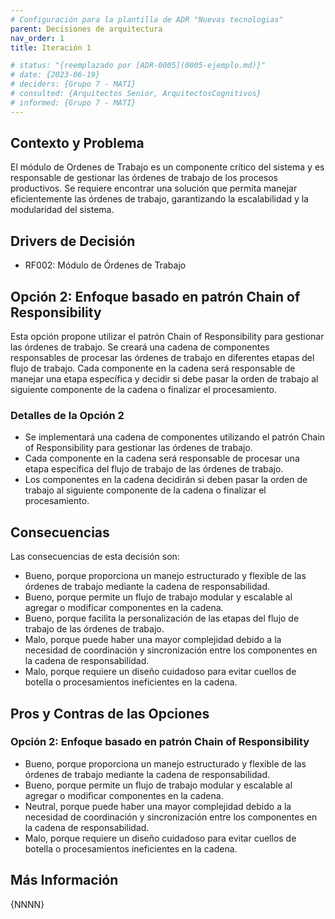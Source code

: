 ```yaml
---
# Configuración para la plantilla de ADR "Nuevas tecnologias"
parent: Decisiones de arquitectura
nav_order: 1
title: Iteración 1

# status: "{reemplazado por [ADR-0005](0005-ejemplo.md)}"
# date: {2023-06-19}
# deciders: {Grupo 7 - MATI}
# consulted: {Arquitectos Senior, ArquitectosCognitivos}
# informed: {Grupo 7 - MATI}
---
```

## Contexto y Problema

El módulo de Ordenes de Trabajo es un componente crítico del sistema y es responsable de gestionar las órdenes de trabajo de los procesos productivos. Se requiere encontrar una solución que permita manejar eficientemente las órdenes de trabajo, garantizando la escalabilidad y la modularidad del sistema.

## Drivers de Decisión

* RF002: Módulo de Órdenes de Trabajo

## Opción 2: Enfoque basado en patrón Chain of Responsibility

   Esta opción propone utilizar el patrón Chain of Responsibility para gestionar las órdenes de trabajo. Se creará una cadena de componentes responsables de procesar las órdenes de trabajo en diferentes etapas del flujo de trabajo. Cada componente en la cadena será responsable de manejar una etapa específica y decidir si debe pasar la orden de trabajo al siguiente componente de la cadena o finalizar el procesamiento.

### Detalles de la Opción 2

   - Se implementará una cadena de componentes utilizando el patrón Chain of Responsibility para gestionar las órdenes de trabajo.
   - Cada componente en la cadena será responsable de procesar una etapa específica del flujo de trabajo de las órdenes de trabajo.
   - Los componentes en la cadena decidirán si deben pasar la orden de trabajo al siguiente componente de la cadena o finalizar el procesamiento.

## Consecuencias

Las consecuencias de esta decisión son:

* Bueno, porque proporciona un manejo estructurado y flexible de las órdenes de trabajo mediante la cadena de responsabilidad.
* Bueno, porque permite un flujo de trabajo modular y escalable al agregar o modificar componentes en la cadena.
* Bueno, porque facilita la personalización de las etapas del flujo de trabajo de las órdenes de trabajo.
* Malo, porque puede haber una mayor complejidad debido a la necesidad de coordinación y sincronización entre los componentes en la cadena de responsabilidad.
* Malo, porque requiere un diseño cuidadoso para evitar cuellos de botella o procesamientos ineficientes en la cadena.


## Pros y Contras de las Opciones

### Opción 2: Enfoque basado en patrón Chain of Responsibility

* Bueno, porque proporciona un manejo estructurado y flexible de las órdenes de trabajo mediante la cadena de responsabilidad.
* Bueno, porque permite un flujo de trabajo modular y escalable al agregar o modificar componentes en la cadena.
* Neutral, porque puede haber una mayor complejidad debido a la necesidad de coordinación y sincronización entre los componentes en la cadena de responsabilidad.
* Malo, porque requiere un diseño cuidadoso para evitar cuellos de botella o procesamientos ineficientes en la cadena.

## Más Información

{NNNN}


